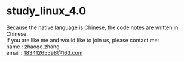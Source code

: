# study_linux_4.0
Because the native language is Chinese, the code notes are written in Chinese.  
If you are like me and would like to join us, please contact me:  
name : zhaoge.zhang  
email : 18341265598@163.com  
